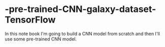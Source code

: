 # -pre-trained-CNN-galaxy-dataset-TensorFlow
In this note book I'm going to build a CNN model from scratch and then I'll use some pre-trained CNN model.

